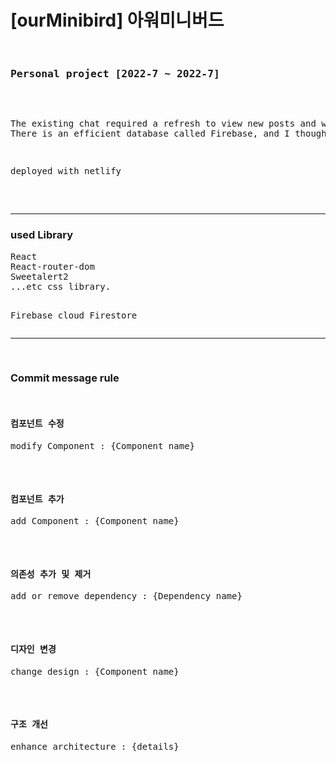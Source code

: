 <h1>[ourMinibird] 아워미니버드</h1>
<pre>
  <h3>Personal project [2022-7 ~ 2022-7]</h3>

<p>The existing chat required a refresh to view new posts and was using a traditional database.
There is an efficient database called Firebase, and I thought it would be tiring to use it. Therefore, I made a tiny sns that you can see right away as soon as a new post comes up like a messenger chat.</p>
<p>deployed with netlify</p>

</pre>
  <hr/>
  <h3>used Library</h3>
  <pre>
React
React-router-dom
Sweetalert2
...etc css library.

Firebase
cloud Firestore
</pre>


<hr/>
<br/>
  <h3>Commit message rule</h3>
  <pre>
  <h4>컴포넌트 수정</h4><p>modify Component : {Component name}</p>
  <h4>컴포넌트 추가</h4><p>add Component : {Component name}</p>
  <h4>의존성 추가 및 제거</h4><p>add or remove dependency : {Dependency name}</p>
  <h4>디자인 변경</h4><p>change design : {Component name}</p>
  <h4>구조 개선</h4><p>enhance architecture : {details}</p>
  </pre>

  
